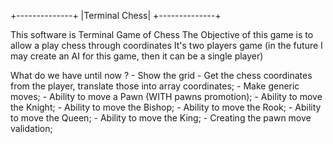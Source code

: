 +--------------+
|Terminal Chess|
+--------------+

This software is Terminal Game of Chess
The Objective of this game is to allow a play chess through coordinates
It's two players game (in the future I may create an AI for this game, then it can be a single player)

What do we have until now ?
    - Show the grid
    - Get the chess coordinates from the player, translate those into array coordinates;
    - Make generic moves;
    - Ability to move a Pawn (WITH pawns promotion);
    - Ability to move the Knight;
    - Ability to move the Bishop;
    - Ability to move the Rook;
    - Ability to move the Queen;
    - Ability to move the King;
    - Creating the pawn move validation;
